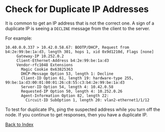 
# Check for Duplicate IP Addresses

It is common to get an IP address that is not the correct one.
A sign of a duplicate IP is seeing a `DECLINE` message from the client to the server.

For example:

```
10.40.0.0.337 > 10.42.0.58.67: BOOTP/DHCP, Request from b4:2e:99:be:1a:d3, length 301, hops 1, xid 0x9d1210d, Flags [none]
     Gateway-IP 10.252.0.2
     Client-Ethernet-Address b4:2e:99:be:1a:d3
     Vendor-rfc1048 Extensions
       Magic Cookie 0x63825363
       DHCP-Message Option 53, length 1: Decline
       Client-ID Option 61, length 19: hardware-type 255, 99:be:1a:d3:00:01:00:01:26:c8:55:c3:b4:2e:99:be:1a:d3
       Server-ID Option 54, length 4: 10.42.0.58
       Requested-IP Option 50, length 4: 10.252.0.26
       Agent-Information Option 82, length 22: 
         Circuit-ID SubOption 1, length 20: vlan2-ethernet1/1/12
```

To test for duplicate IPs, ping the suspected address while you turn off the node. If you continue to get responses, then you have a duplicate IP.

[Back to Index](index_aruba.md)